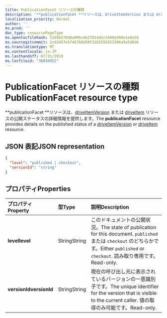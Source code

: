 ```yaml
---
title: PublicationFacet リソースの種類
description: '**publicationFacet **リソースは、driveItemVersion または driveItem リソースの公開ステータスの詳細情報を提供します。'
localization_priority: Normal
author: ''
ms.prod: ''
doc_type: resourcePageType
ms.openlocfilehash: 5189b578d0a996ceb27014d2c5400e508e1e8a56
ms.sourcegitcommit: 2c62457e57467b8d50f21b255b553106a9a5d8d6
ms.translationtype: MT
ms.contentlocale: ja-JP
ms.lasthandoff: 07/31/2019
ms.locfileid: "36034952"
---
```

# <a name="publicationfacet-resource-type"></a><span data-ttu-id="be60c-103">PublicationFacet リソースの種類</span><span class="sxs-lookup"><span data-stu-id="be60c-103">PublicationFacet resource type</span></span>

<span data-ttu-id="be60c-104">\*\*publicationFacet \*\*リソースは、[driveItemVersion](driveitemversion.md) または [driveItem](driveitem.md) リソースの公開ステータスの詳細情報を提供します。</span><span class="sxs-lookup"><span data-stu-id="be60c-104">The **publicationFacet** resource provides details on the published status of a [driveItemVersion](driveitemversion.md) or [driveItem](driveitem.md) resource.</span></span>

## <a name="json-representation"></a><span data-ttu-id="be60c-105">JSON 表記</span><span class="sxs-lookup"><span data-stu-id="be60c-105">JSON representation</span></span>

<!-- {
  "blockType": "resource",
  "optionalProperties": [  ],
  "@odata.type": "microsoft.graph.publicationFacet"
}-->

```json
{
  "level": "published | checkout",
  "versionId": "string"
}
```

## <a name="properties"></a><span data-ttu-id="be60c-106">プロパティ</span><span class="sxs-lookup"><span data-stu-id="be60c-106">Properties</span></span>

|   <span data-ttu-id="be60c-107">プロパティ</span><span class="sxs-lookup"><span data-stu-id="be60c-107">Property</span></span>    |  <span data-ttu-id="be60c-108">型</span><span class="sxs-lookup"><span data-stu-id="be60c-108">Type</span></span>  | <span data-ttu-id="be60c-109">説明</span><span class="sxs-lookup"><span data-stu-id="be60c-109">Description</span></span> |
| :------------ | :----- | :---------- |
| <span data-ttu-id="be60c-110">**level**</span><span class="sxs-lookup"><span data-stu-id="be60c-110">**level**</span></span>     | <span data-ttu-id="be60c-111">String</span><span class="sxs-lookup"><span data-stu-id="be60c-111">String</span></span> | <span data-ttu-id="be60c-112">このドキュメントの公開状況。</span><span class="sxs-lookup"><span data-stu-id="be60c-112">The state of publication for this document.</span></span> <span data-ttu-id="be60c-113">`published` または `checkout` のどちらかです。</span><span class="sxs-lookup"><span data-stu-id="be60c-113">Either `published` or `checkout`.</span></span> <span data-ttu-id="be60c-114">読み取り専用です。</span><span class="sxs-lookup"><span data-stu-id="be60c-114">Read-only.</span></span>  |
| <span data-ttu-id="be60c-115">**versionId**</span><span class="sxs-lookup"><span data-stu-id="be60c-115">**versionId**</span></span> | <span data-ttu-id="be60c-116">String</span><span class="sxs-lookup"><span data-stu-id="be60c-116">String</span></span> | <span data-ttu-id="be60c-117">現在の呼び出し元に表示されているバージョンの一意識別子です。</span><span class="sxs-lookup"><span data-stu-id="be60c-117">The unique identifier for the version that is visible to the current caller.</span></span> <span data-ttu-id="be60c-118">値の取得のみ可能です。</span><span class="sxs-lookup"><span data-stu-id="be60c-118">Read-only.</span></span>  |


<!-- {
  "type": "#page.annotation",
  "description": "The photo facet provides details about the camera and settings on the camera for photos.",
  "keywords": "camera make,camera model, exposure, f-stop, iso",
  "section": "documentation",
  "suppressions": [
    " Warning: /api-reference/v1.0/resources/publicationfacet.md:
      Found potential enums in resource example that weren't defined in a table:(published,checkout) are in resource, but () are in table"
  ],
  "tocPath": "Facets/Photo"
} -->
